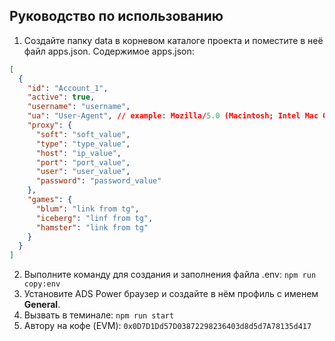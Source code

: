 ## Руководство по использованию

01. Создайте папку data в корневом каталоге проекта и поместите в неё файл apps.json. Содержимое apps.json:

  ```json
  [
    {
      "id": "Account_1",
      "active": true,
      "username": "username",
      "ua": "User-Agent", // example: Mozilla/5.0 (Macintosh; Intel Mac OS X 10_15_7) AppleWebKit/537.36 (KHTML, like Gecko) Chrome/123.0.6312.122 Safari/537.00
      "proxy": {
        "soft": "soft_value",
        "type": "type_value",
        "host": "ip_value",
        "port": "port_value",
        "user": "user_value",
        "password": "password_value"
      },
      "games": {
        "blum": "link from tg",
        "iceberg": "linf from tg",
        "hamster": "link from tg"
      }
    }
  ]
  ```

02. Выполните команду для создания и заполнения файла .env: `npm run copy:env`
03. Установите ADS Power браузер и создайте в нём профиль с именем **General**.
04. Вызвать в теминале: `npm run start`
05. Автору на кофе (EVM): `0x0D7D1Dd57D03872298236403d8d5d7A78135d417`